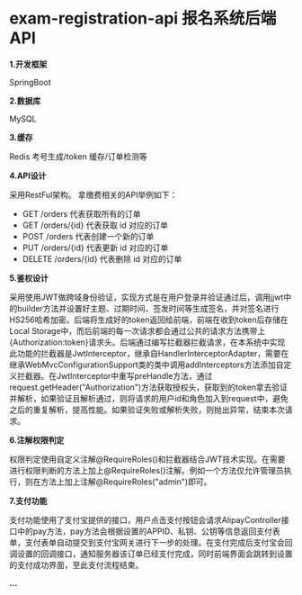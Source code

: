 # exam-registration-api 报名系统后端 API
**1.开发框架**

SpringBoot

**2.数据库**

MySQL

**3.缓存**

Redis 考号生成/token 缓存/订单检测等

**4.API设计**

采用RestFul架构。
拿缴费相关的API举例如下：

* GET /orders 代表获取所有的订单
* GET /orders/{id} 代表获取 id 对应的订单
* POST /orders 代表创建一个新的订单
* PUT /orders/{id} 代表更新 id 对应的订单
* DELETE /orders/{id} 代表删除 id 对应的订单

**5.鉴权设计**

采用使用JWT做跨域身份验证，实现方式是在用户登录并验证通过后，调用jjwt中的builder方法并设置好主题、过期时间、签发时间等生成签名，并对签名进行HS256哈希加密。后端将生成好的token返回给前端，前端在收到token后存储在Local Storage中，而后前端的每一次请求都会通过公共的请求方法携带上{Authorization:token}请求头。后端通过编写拦截器拦截请求，在本系统中实现此功能的拦截器是JwtInterceptor，继承自HandlerInterceptorAdapter，需要在继承WebMvcConfigurationSupport类的类中调用addInterceptors方法添加自定义拦截器。在JwtInterceptor中重写preHandle方法，通过request.getHeader("Authorization")方法获取授权头，获取到的token拿去验证并解析，如果验证且解析通过，则将请求的用户id和角色加入到request中，避免之后的重复解析，提高性能。如果验证失败或解析失败，则抛出异常，结束本次请求。

**6.注解权限判定**

权限判定使用自定义注解@RequireRoles()和拦截器结合JWT技术实现。在需要进行权限判断的方法上加上@RequireRoles()注解。例如一个方法仅允许管理员执行，则在方法上加上注解@RequireRoles("admin")即可。

**7.支付功能**

支付功能使用了支付宝提供的接口，用户点击支付按钮会请求AlipayController接口中的pay方法，pay方法会根据设置的APPID、私钥、公钥等信息返回支付表单，支付表单自动提交到支付宝网关进行下一步的处理。在支付完成后支付宝会回调设置的回调接口，通知服务器该订单已经支付完成，同时前端界面会跳转到设置的支付成功界面，至此支付流程结束。

**...**
